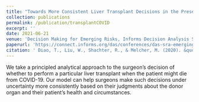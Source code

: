 ```yaml
---
title: "Towards More Consistent Liver Transplant Decisions in the Presence of COVID-19 (Working paper)"
collection: publications
permalink: /publication/transplantCOVID
excerpt: ''
date: 2021-06-21
venue: 'Decision Making for Emerging Risks, Informs Decision Analysis Society'
paperurl: 'https://connect.informs.org/das/conferences/das-sra-emerging-risks/new-page'
citation: ' Diao, T., Liu, W., Shachter, R., & Melcher, M. (2020). &quot;Towards More Consistent Liver Transplant Decisions in the Presence of COVID-19. (Working paper)&quot; <i>Decision Making for Emerging Risks, Informs Decision Analysis Society</i>.'
---
```


We take a principled analytical approach to the surgeon’s decision of whether to perform a particular liver transplant when the patient might die from COVID-19. Our model can help surgeons make such decisions under uncertainty more consistently based on their judgments about the donor organ and their patient’s health and circumstances.

<!-- 
# [Download paper here](http://academicpages.github.io/files/paper2.pdf)

# Recommended citation: Your Name, You. (2010). "Paper Title Number 2." <i>Journal 1</i>. 1(2). -->